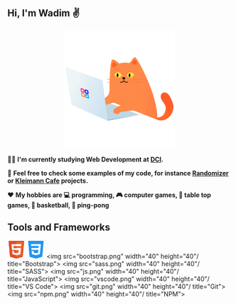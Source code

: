 ## Hi, I'm Wadim :v:

<p align="center">
  <img src="cat-programmer.gif" width="250" height="265"/>
</p>

:man_student: **I'm currently studying Web Development at [DCI](https://digitalcareerinstitute.org/).**

:briefcase: **Feel free to check some examples of my code, for instance [Randomizer](https://sempris.github.io/civ_randomizer/) or [Kleimann Cafe](https://sempris.github.io/cafe-kleimann/) projects.**

:hearts: **My hobbies are :computer: programming, :video_game: computer games, :game_die: table top games, :basketball: basketball, :ping_pong: ping-pong**

## Tools and Frameworks

<img src="html.png" width="40" height="40" title="HTML"/> <img src="css.png" width="40" height="40" title="CSS"> <img src="bootstrap.png" width="40" height="40"/ title="Bootstrap"> <img src="sass.png" width="40" height="40"/ title="SASS"> <img src="js.png" width="40" height="40"/ title="JavaScript"> <img src="vscode.png" width="40" height="40"/ title="VS Code"> <img src="git.png" width="40" height="40"/ title="Git"> <img src="npm.png" width="40" height="40"/ title="NPM">
